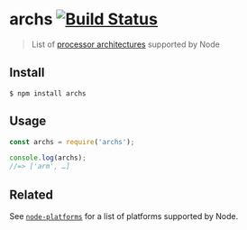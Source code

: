 # archs [![Build Status](https://travis-ci.com/sindresorhus/archs.svg?branch=master)](https://travis-ci.com/sindresorhus/archs)

> List of [processor architectures](https://nodejs.org/api/process.html#process_process_arch) supported by Node

## Install

```
$ npm install archs
```

## Usage

```js
const archs = require('archs');

console.log(archs);
//=> ['arm', …]
```

## Related

See [`node-platforms`](https://github.com/sindresorhus/node-platforms) for a list of platforms supported by Node.
